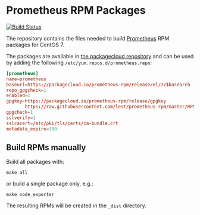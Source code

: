 # Prometheus RPM Packages

[![Build Status](https://travis-ci.org/lest/prometheus-rpm.svg?branch=master)](https://travis-ci.org/lest/prometheus-rpm)

The repository contains the files needed to build [Prometheus][1] RPM packages
for CentOS 7.

The packages are available in [the packagecloud repository][2] and can be used
by adding the following `/etc/yum.repos.d/prometheus.repo`:

``` conf
[prometheus]
name=prometheus
baseurl=https://packagecloud.io/prometheus-rpm/release/el/7/$basearch
repo_gpgcheck=1
enabled=1
gpgkey=https://packagecloud.io/prometheus-rpm/release/gpgkey
       https://raw.githubusercontent.com/lest/prometheus-rpm/master/RPM-GPG-KEY-prometheus-rpm
gpgcheck=1
sslverify=1
sslcacert=/etc/pki/tls/certs/ca-bundle.crt
metadata_expire=300
```

## Build RPMs manually

Build all packages with:

``` shell
make all
```

or build a single package only, e.g.:

``` shell
make node_exporter
```

The resulting RPMs will be created in the `_dist` directory.

[1]: https://prometheus.io
[2]: https://packagecloud.io/prometheus-rpm/release
